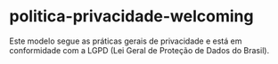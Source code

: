 # politica-privacidade-welcoming
Este modelo segue as práticas gerais de privacidade e está em conformidade com a LGPD (Lei Geral de Proteção de Dados do Brasil).

